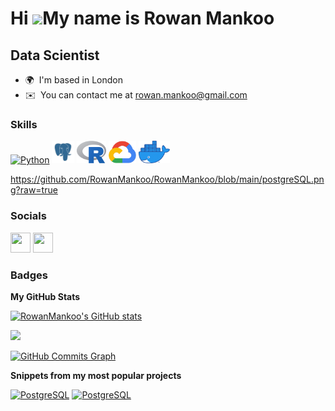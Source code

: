 Hi ![](https://user-images.githubusercontent.com/18350557/176309783-0785949b-9127-417c-8b55-ab5a4333674e.gif)My name is Rowan Mankoo
====================================================================================================================================

Data Scientist
--------------

* 🌍  I'm based in London
* ✉️  You can contact me at [rowan.mankoo@gmail.com](mailto:rowan.mankoo@gmail.com)

### Skills


<p align="left">
<a href="https://www.python.org/" target="_blank" rel="noreferrer"><img src="https://raw.githubusercontent.com/danielcranney/readme-generator/main/public/icons/skills/python-colored.svg" width="36" height="36" alt="Python" /></a>
<a href="https://www.postgresql.org/" target="_blank" rel="noreferrer"><img src="https://github.com/RowanMankoo/RowanMankoo/blob/main/postgreSQL.png?raw=true" width="36" height="36" alt="PostgreSQL" /></a>
<a href="https://www.r-project.org/" target="_blank" rel="noreferrer"><img src="https://github.com/RowanMankoo/RowanMankoo/blob/main/R_logo.png?raw=true" width="46.5" height="36" alt="PostgreSQL" /></a>
<a href="https://cloud.google.com/gcp?utm_source=google&utm_medium=cpc&utm_campaign=emea-gb-all-en-bkws-all-all-trial-e-gcp-1011340&utm_content=text-ad-none-any-DEV_c-CRE_500227884417-ADGP_Hybrid%20%7C%20BKWS%20-%20EXA%20%7C%20Txt%20~%20GCP%20~%20General%23v3-KWID_43700060384861696-aud-1651755614772%3Akwd-87853815-userloc_1006886&utm_term=KW_gcp-NET_g-PLAC_&gclid=CjwKCAjw7eSZBhB8EiwA60kCW9wTcmpnMKtHIeq7S1Qvu0febyULaHOqpe6YLirK8siU49Ov3zqqoxoCttEQAvD_BwE&gclsrc=aw.ds" target="_blank" rel="noreferrer"><img src="https://github.com/RowanMankoo/RowanMankoo/blob/main/gcp.png?raw=true" width="44" height="36" alt="PostgreSQL" /></a>
<a href="https://www.docker.com/" target="_blank" rel="noreferrer"><img src="https://github.com/RowanMankoo/RowanMankoo/blob/main/Moby-logo.webp?raw=true" width="50.3" height="36" alt="PostgreSQL" /></a>
</p>

https://github.com/RowanMankoo/RowanMankoo/blob/main/postgreSQL.png?raw=true
### Socials

<p align="left"> <a href="https://www.linkedin.com/in/rowan-mankoo" target="_blank" rel="noreferrer"><img src="https://raw.githubusercontent.com/danielcranney/readme-generator/main/public/icons/socials/linkedin.svg" width="32" height="32" /></a> <a href="https://www.github.com/RowanMankoo" target="_blank" rel="noreferrer"><img src="https://raw.githubusercontent.com/danielcranney/readme-generator/main/public/icons/socials/github.svg" width="32" height="32" /></a></p>

### Badges

<b>My GitHub Stats</b>

<a href="http://www.github.com/RowanMankoo"><img src="https://github-readme-stats.vercel.app/api?username=RowanMankoo&show_icons=true&hide=&count_private=true&title_color=0891b2&text_color=ffffff&icon_color=0891b2&bg_color=1c1917&hide_border=true&show_icons=true" alt="RowanMankoo's GitHub stats" /></a>

<a href="http://www.github.com/RowanMankoo"><img src="https://github-readme-streak-stats.herokuapp.com/?user=RowanMankoo&stroke=ffffff&background=1c1917&ring=0891b2&fire=0891b2&currStreakNum=ffffff&currStreakLabel=0891b2&sideNums=ffffff&sideLabels=ffffff&dates=ffffff&hide_border=true" /></a>

<a href="http://www.github.com/RowanMankoo"><img src="https://activity-graph.herokuapp.com/graph?username=RowanMankoo&bg_color=1c1917&color=ffffff&line=0891b2&point=ffffff&area_color=1c1917&area=true&hide_border=true&custom_title=GitHub%20Commits%20Graph" alt="GitHub Commits Graph" /></a>

<b>Snippets from my most popular projects</b>

<a href="https://www.r-project.org/" target="_blank" rel="noreferrer"><img src="https://user-images.githubusercontent.com/62399186/137826151-0dece4b5-3a00-4e00-bc16-0fe6227b51eb.png" width="46.5" height="36" alt="PostgreSQL" /></a>
<a href="https://www.postgresql.org/" target="_blank" rel="noreferrer"><img src="https://github.com/RowanMankoo/Gesture-Volume-Control/blob/main/Example.gif?raw=true" width="36" height="36" alt="PostgreSQL" /></a>

